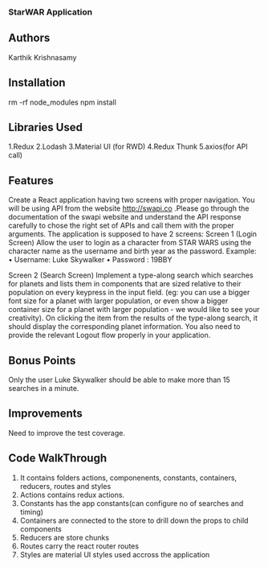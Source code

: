 ### StarWAR Application

## Authors

Karthik Krishnasamy

## Installation

rm -rf node_modules
npm install

## Libraries Used

1.Redux
2.Lodash
3.Material UI (for RWD)
4.Redux Thunk
5.axios(for API call)

## Features

Create a React application having two screens with proper navigation. You
will be using API from the website http://swapi.co .Please go through the
documentation of the swapi website and understand the API response carefully
to chose the right set of APIs and call them with the proper arguments.
The application is supposed to have 2 screens:
Screen 1 (Login Screen)
Allow the user to login as a character from STAR WARS using the character
name as the username and birth year as the password.
Example:
• Username: Luke Skywalker
• Password : 19BBY

Screen 2 (Search Screen)
Implement a type-along search which searches for planets and lists them in
components that are sized relative to their population on every keypress in the
input field. (eg: you can use a bigger font size for a planet with larger population,
or even show a bigger container size for a planet with larger population - we
would like to see your creativity). On clicking the item from the results of the
type-along search, it should display the corresponding planet information.
You also need to provide the relevant Logout flow properly in your application.

## Bonus Points
  Only the user Luke Skywalker should be able to make more than 15 searches
in a minute.

## Improvements

 Need to improve the test coverage.
 
## Code WalkThrough

1. It contains folders actions, componenents, constants, containers, reducers, routes and styles
2. Actions contains redux actions.
3. Constants has the app constants(can configure no of searches and timing)
4. Containers are connected to the store to drill down the props to child components
5. Reducers are store chunks
6. Routes carry the react router routes
7. Styles are material UI styles used accross the application
